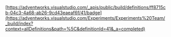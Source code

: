 [https://adventworks.visualstudio.com/_apis/public/build/definitions/ff8715cb-04c3-4a68-ab26-9cd43eaeaf6f/41/badge](https://adventworks.visualstudio.com/Experiments/Experiments%20Team/_build/index?context=allDefinitions&path=%5C&definitionId=41&_a=completed)

